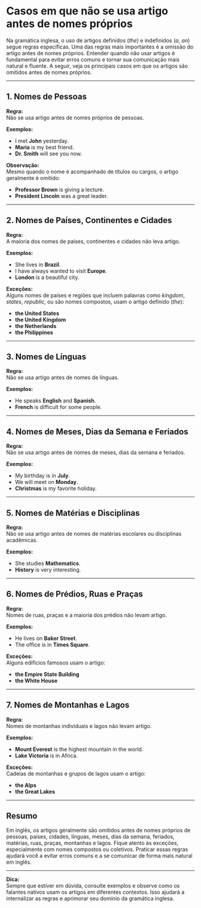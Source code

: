 # Casos em que não se usa artigo antes de nomes próprios

Na gramática inglesa, o uso de artigos definidos (*the*) e indefinidos (*a*, *an*) segue regras específicas. Uma das regras mais importantes é a omissão do artigo antes de nomes próprios. Entender quando não usar artigos é fundamental para evitar erros comuns e tornar sua comunicação mais natural e fluente. A seguir, veja os principais casos em que os artigos são omitidos antes de nomes próprios.

---

## 1. Nomes de Pessoas

**Regra:**  
Não se usa artigo antes de nomes próprios de pessoas.

**Exemplos:**
- I met **John** yesterday.  
- **Maria** is my best friend.  
- **Dr. Smith** will see you now.

**Observação:**  
Mesmo quando o nome é acompanhado de títulos ou cargos, o artigo geralmente é omitido:
- **Professor Brown** is giving a lecture.
- **President Lincoln** was a great leader.

---

## 2. Nomes de Países, Continentes e Cidades

**Regra:**  
A maioria dos nomes de países, continentes e cidades não leva artigo.

**Exemplos:**
- She lives in **Brazil**.
- I have always wanted to visit **Europe**.
- **London** is a beautiful city.

**Exceções:**  
Alguns nomes de países e regiões que incluem palavras como *kingdom*, *states*, *republic*, ou são nomes compostos, usam o artigo definido (*the*):
- **the United States**
- **the United Kingdom**
- **the Netherlands**
- **the Philippines**

---

## 3. Nomes de Línguas

**Regra:**  
Não se usa artigo antes de nomes de línguas.

**Exemplos:**
- He speaks **English** and **Spanish**.
- **French** is difficult for some people.

---

## 4. Nomes de Meses, Dias da Semana e Feriados

**Regra:**  
Não se usa artigo antes de nomes de meses, dias da semana e feriados.

**Exemplos:**
- My birthday is in **July**.
- We will meet on **Monday**.
- **Christmas** is my favorite holiday.

---

## 5. Nomes de Matérias e Disciplinas

**Regra:**  
Não se usa artigo antes de nomes de matérias escolares ou disciplinas acadêmicas.

**Exemplos:**
- She studies **Mathematics**.
- **History** is very interesting.

---

## 6. Nomes de Prédios, Ruas e Praças

**Regra:**  
Nomes de ruas, praças e a maioria dos prédios não levam artigo.

**Exemplos:**
- He lives on **Baker Street**.
- The office is in **Times Square**.

**Exceções:**  
Alguns edifícios famosos usam o artigo:
- **the Empire State Building**
- **the White House**

---

## 7. Nomes de Montanhas e Lagos

**Regra:**  
Nomes de montanhas individuais e lagos não levam artigo.

**Exemplos:**
- **Mount Everest** is the highest mountain in the world.
- **Lake Victoria** is in Africa.

**Exceções:**  
Cadeias de montanhas e grupos de lagos usam o artigo:
- **the Alps**
- **the Great Lakes**

---

## Resumo

Em inglês, os artigos geralmente são omitidos antes de nomes próprios de pessoas, países, cidades, línguas, meses, dias da semana, feriados, matérias, ruas, praças, montanhas e lagos. Fique atento às exceções, especialmente com nomes compostos ou coletivos. Praticar essas regras ajudará você a evitar erros comuns e a se comunicar de forma mais natural em inglês.

---

**Dica:**  
Sempre que estiver em dúvida, consulte exemplos e observe como os falantes nativos usam os artigos em diferentes contextos. Isso ajudará a internalizar as regras e aprimorar seu domínio da gramática inglesa.